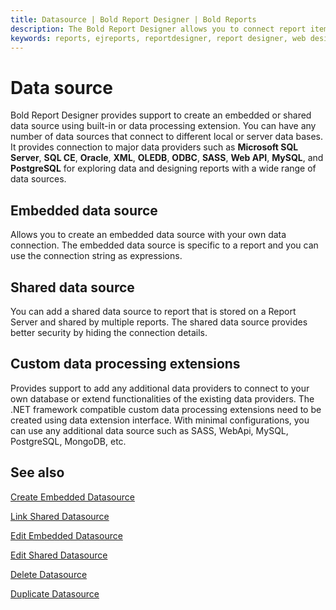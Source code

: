 ```yaml
---
title: Datasource | Bold Report Designer | Bold Reports
description: The Bold Report Designer allows you to connect report items to different types of data sources without single line of code.
keywords: reports, ejreports, reportdesigner, report designer, web designer, bold-reports reportdesigner, Overview, web designer
---
```


# Data source

Bold Report Designer provides support to create an embedded or shared data source using built-in or data processing extension. You can have any number of data sources that connect to different local or server data bases. It provides connection to major data providers such as **Microsoft SQL Server**, **SQL CE**, **Oracle**, **XML**, **OLEDB**, **ODBC**, **SASS**, **Web API**, **MySQL**, and **PostgreSQL** for exploring data and designing reports with a wide range of data sources.

## Embedded data source

Allows you to create an embedded data source with your own data connection. The embedded data source is specific to a report and you can use the connection string as expressions.

## Shared data source

You can add a shared data source to report that is stored on a Report Server and shared by multiple reports. The shared data source provides better security by hiding the connection details.

## Custom data processing extensions

Provides support to add any additional data providers to connect to your own database or extend functionalities of the existing data providers. The .NET framework compatible custom data processing extensions need to be created using data extension interface. With minimal configurations, you can use any additional data source such as SASS, WebApi, MySQL, PostgreSQL, MongoDB, etc.

## See also

[Create Embedded Datasource](/on-premise/report-designer/manage-data/datasource/create-an-embedded-data-source/)

[Link Shared Datasource](/on-premise/report-designer/manage-data/datasource/link-a-shared-data-source/)

[Edit Embedded Datasource](/on-premise/report-designer/manage-data/datasource/modify-an-embedded-data-source/)

[Edit Shared Datasource](/on-premise/report-designer/manage-data/datasource/modify-shared-data-source/)

[Delete Datasource](/on-premise/report-designer/manage-data/datasource/delete-a-data-source/)

[Duplicate Datasource](/on-premise/report-designer/manage-data/datasource/duplicate-a-data-source/)